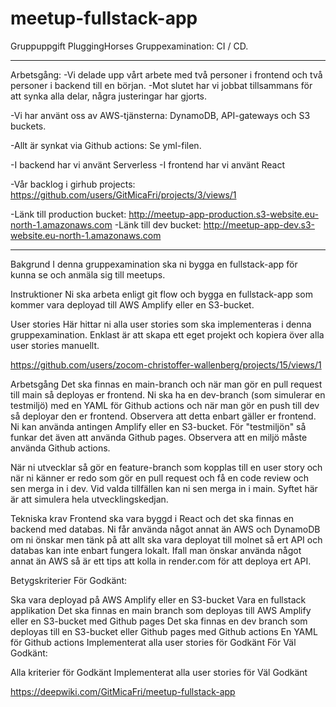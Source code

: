 # meetup-fullstack-app
Gruppuppgift PluggingHorses
Gruppexamination: CI / CD.
__________________________________________________________________________________________________
Arbetsgång:
-Vi delade upp vårt arbete med två personer i frontend och två personer i backend till en början.
-Mot slutet har vi jobbat tillsammans för att synka alla delar, några justeringar har gjorts.

-Vi har använt oss av AWS-tjänsterna: DynamoDB, API-gateways och S3 buckets.

-Allt är synkat via Github actions: Se yml-filen.

-I backend har vi använt Serverless
-I frontend har vi använt React

-Vår backlog i girhub projects: https://github.com/users/GitMicaFri/projects/3/views/1

-Länk till production bucket: http://meetup-app-production.s3-website.eu-north-1.amazonaws.com 
-Länk till dev bucket: http://meetup-app-dev.s3-website.eu-north-1.amazonaws.com 
_____________________________________________________________________________________________

Bakgrund
I denna gruppexamination ska ni bygga en fullstack-app för kunna se och anmäla sig till meetups.

Instruktioner
Ni ska arbeta enligt git flow och bygga en fullstack-app som kommer vara deployad till AWS Amplify eller en S3-bucket.

User stories
Här hittar ni alla user stories som ska implementeras i denna gruppexamination. Enklast är att skapa ett eget projekt och kopiera över alla user stories manuellt.

https://github.com/users/zocom-christoffer-wallenberg/projects/15/views/1

Arbetsgång
Det ska finnas en main-branch och när man gör en pull request till main så deployas er frontend. Ni ska ha en dev-branch (som simulerar en testmiljö) med en YAML för Github actions och när man gör en push till dev så deployar den er frontend. Observera att detta enbart gäller er frontend. Ni kan använda antingen Amplify eller en S3-bucket. För "testmiljön" så funkar det även att använda Github pages. Observera att en miljö måste använda Github actions.

När ni utvecklar så gör en feature-branch som kopplas till en user story och när ni känner er redo som gör en pull request och få en code review och sen merga in i dev. Vid valda tillfällen kan ni sen merga in i main. Syftet här är att simulera hela utvecklingskedjan.

Tekniska krav
Frontend ska vara byggd i React och det ska finnas en backend med databas. Ni får använda något annat än AWS och DynamoDB om ni önskar men tänk på att allt ska vara deployat till molnet så ert API och databas kan inte enbart fungera lokalt. Ifall man önskar använda något annat än AWS så är ett tips att kolla in render.com för att deploya ert API.

Betygskriterier
För Godkänt:

Ska vara deployad på AWS Amplify eller en S3-bucket
Vara en fullstack applikation
Det ska finnas en main branch som deployas till AWS Amplify eller en S3-bucket med Github pages
Det ska finnas en dev branch som deployas till en S3-bucket eller Github pages med Github actions
En YAML för Github actions
Implementerat alla user stories för Godkänt
För Väl Godkänt:

Alla kriterier för Godkänt
Implementerat alla user stories för Väl Godkänt

https://deepwiki.com/GitMicaFri/meetup-fullstack-app 
